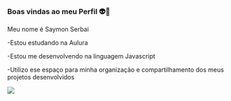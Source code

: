 ### Boas vindas ao meu Perfil 👽🥈

Meu nome é Saymon Serbai

-Estou estudando na Aulura

-Estou me desenvolvendo na linguagem Javascript

-Utilizo ese espaço para minha organização e compartilhamento dos meus projetos desenvolvidos

![](https://media1.tenor.com/m/AaUHfKl0cs0AAAAC/asson-asson-sports.gif)

